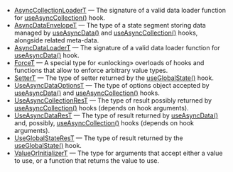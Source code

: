 - [AsyncCollectionLoaderT] &mdash; The signature of a valid data loader function
  for [useAsyncCollection()] hook.
- [AsyncDataEnvelopeT] &mdash; The type of a state segment storing data managed
  by [useAsyncData()] and [useAsyncCollection()] hooks, alongside related meta-data.
- [AsyncDataLoaderT] &mdash; The signature of a valid data loader function for
  [useAsyncData()] hook.
- [ForceT] &mdash; A special type for &laquo;unlocking&raquo; overloads of
  hooks and functions that allow to enforce arbitrary value types.
- [SetterT] &mdash; The type of setter returned by the [useGlobalState()] hook.
- [UseAsyncDataOptionsT] &mdash; The type of options object accepted by
  [useAsyncData()] and [useAsyncCollection()] hooks.
- [UseAsyncCollectionResT] &mdash; The type of result possibly returned by
  [useAsyncCollection()] hooks (depends on hook arguments).
- [UseAsyncDataResT] &mdash; The type of result returned by [useAsyncData()]
  and, possibly, [useAsyncCollection()] hooks (depends on hook arguments).
- [UseGlobalStateResT] &mdash; The type of result returned by
  the [useGlobalState()] hook.
- [ValueOrInitializerT] &mdash; The type for arguments that accept either
  a value to use, or a function that returns the value to use.

[AsyncCollectionLoaderT]: /docs/api/types/async-collection-loader
[AsyncDataEnvelopeT]: /docs/api/types/async-data-envelope
[AsyncDataLoaderT]: /docs/api/types/async-data-loader
[ForceT]: /docs/api/types/force
[SetterT]: /docs/api/types/setter
[useAsyncCollection()]: /docs/api/hooks/useasynccollection
[useAsyncData()]: /docs/api/hooks/useasyncdata
[UseAsyncDataOptionsT]: /docs/api/types/use-async-data-options
[UseAsyncCollectionResT]: /docs/api/types/use-async-collection-res
[UseAsyncDataResT]: /docs/api/types/use-async-data-res
[useGlobalState()]: /docs/api/hooks/useglobalstate
[UseGlobalStateResT]: /docs/api/types/use-global-state-res
[ValueOrInitializerT]: /docs/api/types/value-or-initializer
